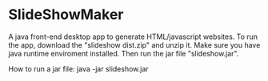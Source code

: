 # SlideShowMaker
A java front-end desktop app to generate HTML/javascript websites.
To run the app, download the "slideshow dist.zip" and unzip it. Make sure you have java runtime enviroment installed. Then run the jar file "slideshow.jar".

How to run a jar file: 
java -jar slideshow.jar
